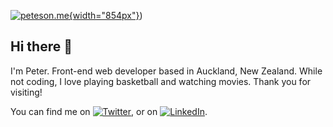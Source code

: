 [![peteson.me](https://spacekey28.s3-ap-southeast-1.amazonaws.com/header-linkedin.jpeg "peteson.me"){width="854px"}](https://peteson.me/))

## Hi there 👋

I'm Peter. Front-end web developer based in Auckland, New Zealand. While not coding, I love playing basketball and watching movies. Thank you for visiting!

<!-- Actual text -->
You can find me on [![Twitter][1.2]][1], or on [![LinkedIn][2.2]][2].

<!-- Icons -->
[1.2]: http://i.imgur.com/wWzX9uB.png (twitter icon without padding)
[2.2]: https://spacekey28.s3-ap-southeast-1.amazonaws.com/linkedin.png (LinkedIn icon without padding)

<!-- Links to your social media accounts -->
[1]: https://twitter.com/spacekey28
[2]: https://www.linkedin.com/in/peter-son/

<!--
- 🔭 I’m currently working on ...
- 🌱 I’m currently learning ...
- 👯 I’m looking to collaborate on ...
- 🤔 I’m looking for help with ...
- 💬 Ask me about ...
- 📫 How to reach me: ...
- 😄 Pronouns: ...
- ⚡ Fun fact: ...
-->

